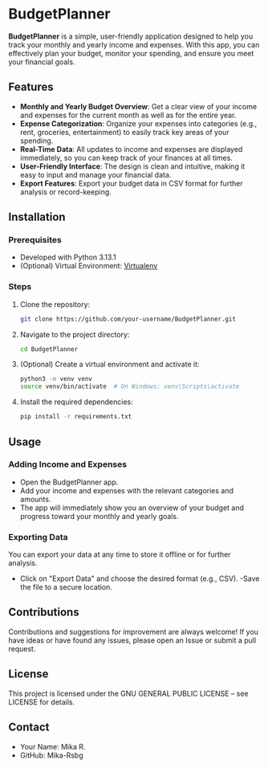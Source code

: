 # BudgetPlanner

**BudgetPlanner** is a simple, user-friendly application designed to help you track your monthly and yearly income and expenses. With this app, you can effectively plan your budget, monitor your spending, and ensure you meet your financial goals.

## Features

- **Monthly and Yearly Budget Overview**: Get a clear view of your income and expenses for the current month as well as for the entire year.
- **Expense Categorization**: Organize your expenses into categories (e.g., rent, groceries, entertainment) to easily track key areas of your spending.
- **Real-Time Data**: All updates to income and expenses are displayed immediately, so you can keep track of your finances at all times.
- **User-Friendly Interface**: The design is clean and intuitive, making it easy to input and manage your financial data.
- **Export Features**: Export your budget data in CSV format for further analysis or record-keeping.

## Installation

### Prerequisites

- Developed with Python 3.13.1
- (Optional) Virtual Environment: [Virtualenv](https://virtualenv.pypa.io/en/latest/)

### Steps

1. Clone the repository:

   ```bash
   git clone https://github.com/your-username/BudgetPlanner.git
   ```

2. Navigate to the project directory:

    ```bash
    cd BudgetPlanner
    ```
    
3. (Optional) Create a virtual environment and activate it:

    ```bash
    python3 -m venv venv
    source venv/bin/activate  # On Windows: venv\Scripts\activate
    ```
    
4. Install the required dependencies:

    ```bash
    pip install -r requirements.txt
    ```
    
## Usage

### Adding Income and Expenses
- Open the BudgetPlanner app.
- Add your income and expenses with the relevant categories and amounts.
- The app will immediately show you an overview of your budget and progress toward your monthly and yearly goals.

### Exporting Data
You can export your data at any time to store it offline or for further analysis.
- Click on "Export Data" and choose the desired format (e.g., CSV).
 -Save the file to a secure location.
  
## Contributions
Contributions and suggestions for improvement are always welcome! If you have ideas or have found any issues, please open an Issue or submit a pull request.

## License
This project is licensed under the GNU GENERAL PUBLIC LICENSE – see LICENSE for details.

## Contact
* Your Name: Mika R.
* GitHub: Mika-Rsbg

